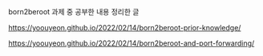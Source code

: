 born2beroot 과제 중 공부한 내용 정리한 글

https://yoouyeon.github.io/2022/02/14/born2beroot-prior-knowledge/

https://yoouyeon.github.io/2022/02/14/born2beroot-and-port-forwarding/
